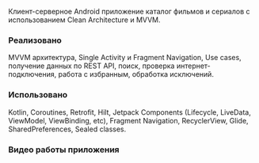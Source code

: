 Клиент-серверное Android приложение каталог фильмов и сериалов с использованием Clean Architecture и MVVM.
### Реализовано
MVVM архитектура, Single Activity и Fragment Navigation, Use cases, получение данных по REST API, поиск, проверка интернет-подключения, работа с избранным, обработка исключений.
### Использовано
Kotlin, Coroutines, Retrofit, Hilt, Jetpack Components (Lifecycle, LiveData, ViewModel, ViewBinding, etc), Fragment Navigation, RecyclerView, Glide, SharedPreferences, Sealed classes.
### Видео работы приложения
